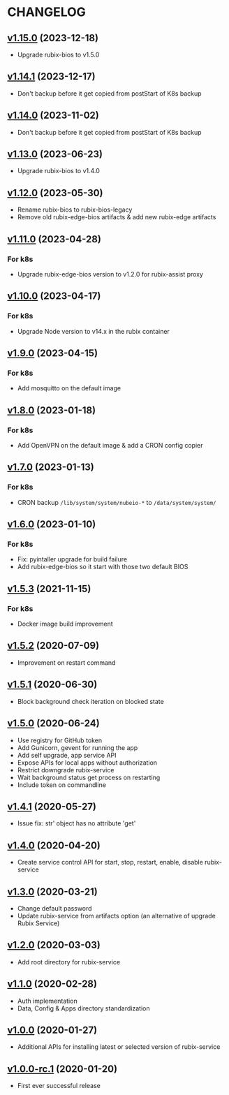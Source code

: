 # CHANGELOG

## [v1.15.0](https://github.com/NubeIO/rubix-bios-legacy/tree/v1.15.0) (2023-12-18)

- Upgrade rubix-bios to v1.5.0

## [v1.14.1](https://github.com/NubeIO/rubix-bios-legacy/tree/v1.14.1) (2023-12-17)

- Don't backup before it get copied from postStart of K8s backup

## [v1.14.0](https://github.com/NubeIO/rubix-bios-legacy/tree/v1.14.0) (2023-11-02)

- Don't backup before it get copied from postStart of K8s backup

## [v1.13.0](https://github.com/NubeIO/rubix-bios-legacy/tree/v1.13.0) (2023-06-23)

- Upgrade rubix-bios to v1.4.0

## [v1.12.0](https://github.com/NubeIO/rubix-bios-legacy/tree/v1.12.0) (2023-05-30)

- Rename rubix-bios to rubix-bios-legacy
- Remove old rubix-edge-bios artifacts & add new rubix-edge artifacts

## [v1.11.0](https://github.com/NubeIO/rubix-bios-legacy/tree/v1.11.0) (2023-04-28)

### For k8s

- Upgrade rubix-edge-bios version to v1.2.0 for rubix-assist proxy

## [v1.10.0](https://github.com/NubeIO/rubix-bios-legacy/tree/v1.10.0) (2023-04-17)

### For k8s

- Upgrade Node version to v14.x in the rubix container

## [v1.9.0](https://github.com/NubeIO/rubix-bios-legacy/tree/v1.9.0) (2023-04-15)

### For k8s

- Add mosquitto on the default image

## [v1.8.0](https://github.com/NubeIO/rubix-bios-legacy/tree/v1.8.0) (2023-01-18)

### For k8s

- Add OpenVPN on the default image & add a CRON config copier

## [v1.7.0](https://github.com/NubeIO/rubix-bios-legacy/tree/v1.7.0) (2023-01-13)

### For k8s

- CRON backup `/lib/system/system/nubeio-*` to `/data/system/system/`

## [v1.6.0](https://github.com/NubeIO/rubix-bios-legacy/tree/v1.6.0) (2023-01-10)

### For k8s

- Fix: pyintaller upgrade for build failure
- Add rubix-edge-bios so it start with those two default BIOS

## [v1.5.3](https://github.com/NubeIO/rubix-bios-legacy/tree/v1.5.3) (2021-11-15)

### For k8s

- Docker image build improvement

## [v1.5.2](https://github.com/NubeIO/rubix-bios-legacy/tree/v1.5.2) (2020-07-09)

- Improvement on restart command

## [v1.5.1](https://github.com/NubeIO/rubix-bios-legacy/tree/v1.5.1) (2020-06-30)

- Block background check iteration on blocked state

## [v1.5.0](https://github.com/NubeIO/rubix-bios-legacy/tree/v1.5.0) (2020-06-24)

- Use registry for GitHub token
- Add Gunicorn, gevent for running the app
- Add self upgrade, app service API
- Expose APIs for local apps without authorization
- Restrict downgrade rubix-service
- Wait background status get process on restarting
- Include token on commandline

## [v1.4.1](https://github.com/NubeIO/rubix-bios-legacy/tree/v1.4.1) (2020-05-27)

- Issue fix: str' object has no attribute 'get'

## [v1.4.0](https://github.com/NubeIO/rubix-bios-legacy/tree/v1.4.0) (2020-04-20)

- Create service control API for start, stop, restart, enable, disable rubix-service

## [v1.3.0](https://github.com/NubeIO/rubix-bios-legacy/tree/v1.3.0) (2020-03-21)

- Change default password
- Update rubix-service from artifacts option (an alternative of upgrade Rubix Service)

## [v1.2.0](https://github.com/NubeIO/rubix-bios-legacy/tree/v1.2.0) (2020-03-03)

- Add root directory for rubix-service

## [v1.1.0](https://github.com/NubeIO/rubix-bios-legacy/tree/v1.1.0) (2020-02-28)

- Auth implementation
- Data, Config & Apps directory standardization

## [v1.0.0](https://github.com/NubeIO/rubix-bios-legacy/tree/v1.0.0) (2020-01-27)

- Additional APIs for installing latest or selected version of rubix-service

## [v1.0.0-rc.1](https://github.com/NubeIO/rubix-bios-legacy/tree/v1.2.0-rc.1) (2020-01-20)

- First ever successful release